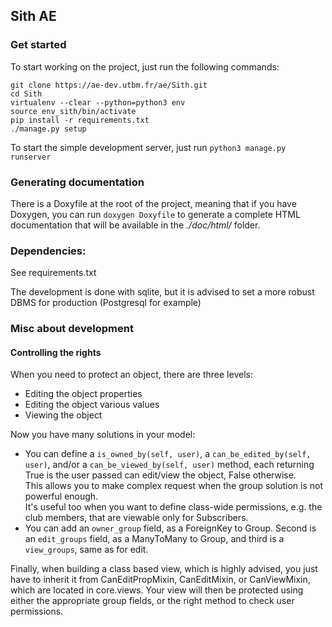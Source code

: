 ## Sith AE

### Get started

To start working on the project, just run the following commands:

    git clone https://ae-dev.utbm.fr/ae/Sith.git
    cd Sith
    virtualenv --clear --python=python3 env
    source env_sith/bin/activate
    pip install -r requirements.txt
    ./manage.py setup

To start the simple development server, just run `python3 manage.py runserver`

### Generating documentation

There is a Doxyfile at the root of the project, meaning that if you have Doxygen, you can run `doxygen Doxyfile` to
generate a complete HTML documentation that will be available in the *./doc/html/* folder.

### Dependencies:
See requirements.txt

The development is done with sqlite, but it is advised to set a more robust DBMS for production (Postgresql for example)


### Misc about development

#### Controlling the rights

When you need to protect an object, there are three levels:
  * Editing the object properties
  * Editing the object various values
  * Viewing the object

Now you have many solutions in your model:
  * You can define a `is_owned_by(self, user)`, a `can_be_edited_by(self, user)`, and/or a `can_be_viewed_by(self, user)`
    method, each returning True is the user passed can edit/view the object, False otherwise.   
    This allows you to make complex request when the group solution is not powerful enough.    
    It's useful too when you want to define class-wide permissions, e.g. the club members, that are viewable only for
    Subscribers.
  * You can add an `owner_group` field, as a ForeignKey to Group.  Second is an `edit_groups` field, as a ManyToMany to
    Group, and third is a `view_groups`, same as for edit.

Finally, when building a class based view, which is highly advised, you just have to inherit it from CanEditPropMixin,
CanEditMixin, or CanViewMixin, which are located in core.views. Your view will then be protected using either the
appropriate group fields, or the right method to check user permissions.




